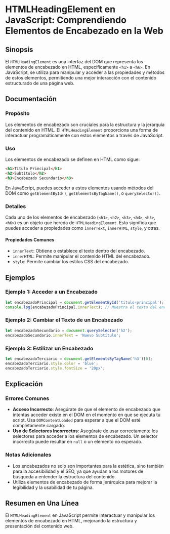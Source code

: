 <!--
Meta Description: # HTMLHeadingElement en JavaScript: Comprendiendo Elementos de Encabezado en la Web ## Sinopsis El `HTMLHeadingElement` es una interfaz del DOM que re...
Meta Keywords: encabezado, elementos, los, del, javascript
-->

# HTMLHeadingElement en JavaScript: Comprendiendo Elementos de Encabezado en la Web

## Sinopsis
El `HTMLHeadingElement` es una interfaz del DOM que representa los elementos de encabezado en HTML, específicamente `<h1>` a `<h6>`. En JavaScript, se utiliza para manipular y acceder a las propiedades y métodos de estos elementos, permitiendo una mejor interacción con el contenido estructurado de una página web.

## Documentación
### Propósito
Los elementos de encabezado son cruciales para la estructura y la jerarquía del contenido en HTML. El `HTMLHeadingElement` proporciona una forma de interactuar programáticamente con estos elementos a través de JavaScript.

### Uso
Los elementos de encabezado se definen en HTML como sigue:

```html
<h1>Título Principal</h1>
<h2>Subtítulo</h2>
<h3>Encabezado Secundario</h3>
```

En JavaScript, puedes acceder a estos elementos usando métodos del DOM como `getElementById()`, `getElementsByTagName()`, o `querySelector()`.

### Detalles
Cada uno de los elementos de encabezado (`<h1>`, `<h2>`, `<h3>`, `<h4>`, `<h5>`, `<h6>`) es un objeto que hereda de `HTMLHeadingElement`. Esto significa que puedes acceder a propiedades como `innerText`, `innerHTML`, `style`, y otras.

#### Propiedades Comunes
- `innerText`: Obtiene o establece el texto dentro del encabezado.
- `innerHTML`: Permite manipular el contenido HTML del encabezado.
- `style`: Permite cambiar los estilos CSS del encabezado.

## Ejemplos
### Ejemplo 1: Acceder a un Encabezado
```javascript
let encabezadoPrincipal = document.getElementById('titulo-principal');
console.log(encabezadoPrincipal.innerText); // Muestra el texto del encabezado
```

### Ejemplo 2: Cambiar el Texto de un Encabezado
```javascript
let encabezadoSecundario = document.querySelector('h2');
encabezadoSecundario.innerText = 'Nuevo Subtítulo';
```

### Ejemplo 3: Estilizar un Encabezado
```javascript
let encabezadoTerciario = document.getElementsByTagName('h3')[0];
encabezadoTerciario.style.color = 'blue';
encabezadoTerciario.style.fontSize = '20px';
```

## Explicación
### Errores Comunes
- **Acceso Incorrecto**: Asegúrate de que el elemento de encabezado que intentas acceder existe en el DOM en el momento en que se ejecuta tu script. Usa `DOMContentLoaded` para esperar a que el DOM esté completamente cargado.
- **Uso de Selectores Incorrectos**: Asegúrate de usar correctamente los selectores para acceder a los elementos de encabezado. Un selector incorrecto puede resultar en `null` o un elemento no esperado.

### Notas Adicionales
- Los encabezados no solo son importantes para la estética, sino también para la accesibilidad y el SEO, ya que ayudan a los motores de búsqueda a entender la estructura del contenido.
- Utiliza elementos de encabezado de forma jerárquica para mejorar la legibilidad y la usabilidad de tu página.

## Resumen en Una Línea
El `HTMLHeadingElement` en JavaScript permite interactuar y manipular los elementos de encabezado en HTML, mejorando la estructura y presentación del contenido web.